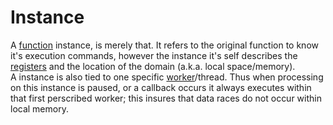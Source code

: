 # Instance
A [function](./function.md) instance, is merely that. It refers to the original function to know it's execution commands, however the instance it's self describes the [registers](./register.md) and the location of the domain (a.k.a. local space/memory).  
A instance is also tied to one specific [worker](./worker.md)/thread. Thus when processing on this instance is paused, or a callback occurs it always executes within that first perscribed worker; this insures that data races do not occur within local memory.
